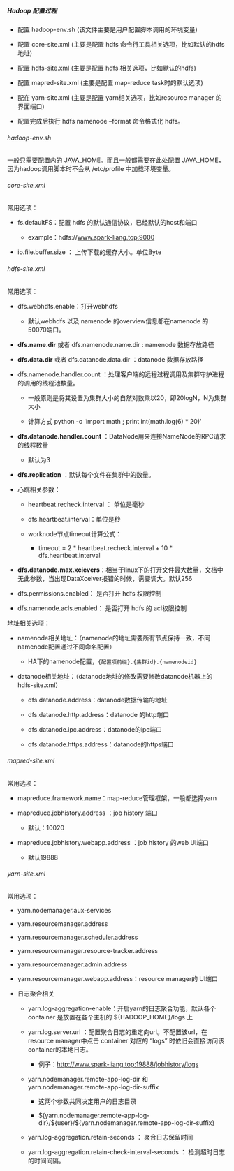 ##### Hadoop 配置过程

- 配置 hadoop-env.sh (该文件主要是用户配置脚本调用的环境变量)

- 配置 core-site.xml (主要是配置 hdfs 命令行工具相关选项，比如默认的hdfs地址)

- 配置 hdfs-site.xml (主要是配置 hdfs 相关选项，比如默认的hdfs)

- 配置 mapred-site.xml (主要是配置 map-reduce task时的默认选项)

- 配在 yarn-site.xml (主要是配置 yarn相关选项，比如resource manager 的界面端口)

- 配置完成后执行 hdfs namenode –format 命令格式化 hdfs。

###### hadoop-env.sh

一般只需要配置内的 JAVA_HOME。而且一般都需要在此处配置 JAVA_HOME， 因为hadoop调用脚本时不会从 /etc/profile 中加载环境变量。

###### core-site.xml

常用选项：

- fs.defaultFS：配置 hdfs 的默认通信协议，已经默认的host和端口
  
  - example：hdfs://www.spark-liang.top:9000

- io.file.buffer.size ： 上传下载的缓存大小。单位Byte

###### hdfs-site.xml

常用选项：

- dfs.webhdfs.enable：打开webhdfs
  
  - 默认webhdfs 以及 namenode 的overview信息都在namenode 的 50070端口。

- **dfs.name.dir** 或者 dfs.namenode.name.dir : namenode 数据存放路径

- **dfs.data.dir** 或者 dfs.datanode.data.dir ：datanode 数据存放路径

- dfs.namenode.handler.count ：处理客户端的远程过程调用及集群守护进程的调用的线程池数量。
  
  - 一般原则是将其设置为集群大小的自然对数乘以20，即20logN，N为集群大小
  
  - 计算方式 python -c 'import math ; print int(math.log(6) * 20)'

- **dfs.datanode.handler.count** ：DataNode用来连接NameNode的RPC请求的线程数量
  
  - 默认为3

- **dfs.replication** ：默认每个文件在集群中的数量。

- 心跳相关参数：
  
  - heartbeat.recheck.interval ： 单位是毫秒
  
  - dfs.heartbeat.interval：单位是秒
  
  - worknode节点timeout计算公式：
    
    - timeout  = 2 * heartbeat.recheck.interval + 10 * dfs.heartbeat.interval

- **dfs.datanode.max.xcievers**：相当于linux下的打开文件最大数量，文档中无此参数，当出现DataXceiver报错的时候，需要调大。默认256

- dfs.permissions.enabled： 是否打开 hdfs 权限控制

- dfs.namenode.acls.enabled： 是否打开 hdfs 的 acl权限控制

地址相关选项：

- namenode相关地址：（namenode的地址需要所有节点保持一致，不同namenode配置通过不同命名配置）
  
  - HA下的namenode配置，`{配置项前缀}.{集群id}.{namenodeid}`

- datanode相关地址：（datanode地址的修改需要修改datanode机器上的hdfs-site.xml）
  
  - dfs.datanode.address：datanode数据传输的地址
  
  - dfs.datanode.http.address：datanode 的http端口
  
  - dfs.datanode.ipc.address：datanode的ipc端口
  
  - dfs.datanode.https.address：datanode的https端口

###### mapred-site.xml

常用选项：

- mapreduce.framework.name：map-reduce管理框架，一般都选择yarn

- mapreduce.jobhistory.address ：job history 端口
  
  - 默认：10020

- mapreduce.jobhistory.webapp.address ：job history 的web UI端口
  
  - 默认19888

###### yarn-site.xml

常用选项：

- yarn.nodemanager.aux-services

- yarn.resourcemanager.address

- yarn.resourcemanager.scheduler.address

- yarn.resourcemanager.resource-tracker.address

- yarn.resourcemanager.admin.address

- yarn.resourcemanager.webapp.address：resource manager的 UI端口

- 日志聚合相关
  
  - yarn.log-aggregation-enable：开启yarn的日志聚合功能，默认各个container 是放置在各个主机的 \${HADOOP_HOME}/logs 上 
  
  - yarn.log.server.url ：配置聚合日志的重定向url。不配置该url，在resource manager中点击 container 对应的 “logs” 时依旧会直接访问该container的本地日志。
    
    - 例子：http://www.spark-liang.top:19888/jobhistory/logs
  
  - yarn.nodemanager.remote-app-log-dir 和 yarn.nodemanager.remote-app-log-dir-suffix
    
    - 这两个参数共同决定用户的日志目录
    
    - \${yarn.nodemanager.remote-app-log-dir}/\${user}/\${yarn.nodemanager.remote-app-log-dir-suffix}
  
  - yarn.log-aggregation.retain-seconds ： 聚合日志保留时间
  
  - yarn.log-aggregation.retain-check-interval-seconds ： 检测超时日志的时间间隔。
